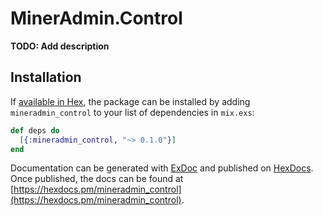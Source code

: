 # MinerAdmin.Control

**TODO: Add description**

## Installation

If [available in Hex](https://hex.pm/docs/publish), the package can be installed
by adding `mineradmin_control` to your list of dependencies in `mix.exs`:

```elixir
def deps do
  [{:mineradmin_control, "~> 0.1.0"}]
end
```

Documentation can be generated with [ExDoc](https://github.com/elixir-lang/ex_doc)
and published on [HexDocs](https://hexdocs.pm). Once published, the docs can
be found at [https://hexdocs.pm/mineradmin_control](https://hexdocs.pm/mineradmin_control).

